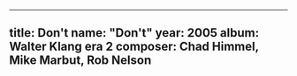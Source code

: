 
---
title: Don't
name: "Don't"
year:  2005
album: Walter Klang era 2
composer: Chad Himmel, Mike Marbut, Rob Nelson
---
